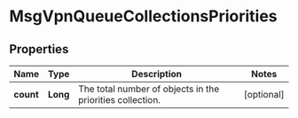 
# MsgVpnQueueCollectionsPriorities

## Properties
Name | Type | Description | Notes
------------ | ------------- | ------------- | -------------
**count** | **Long** | The total number of objects in the priorities collection. |  [optional]



